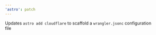 ```yaml
---
'astro': patch
---
```


Updates `astro add cloudflare` to scaffold a `wrangler.jsonc` configuration file

